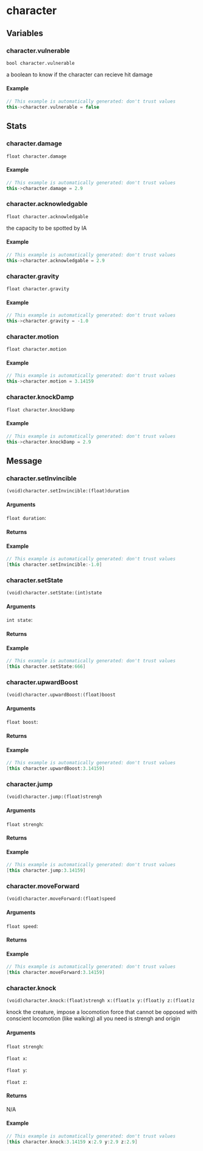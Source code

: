 # character
## Variables
### **character.vulnerable**
`bool character.vulnerable`

a boolean to know if the character can recieve hit damage


#### Example
``` cpp
// This example is automatically generated: don't trust values
this->character.vulnerable = false
```
## Stats
### **character.damage**
`float character.damage`




#### Example
``` cpp
// This example is automatically generated: don't trust values
this->character.damage = 2.9
```
### **character.acknowledgable**
`float character.acknowledgable`

the capacity to be spotted by IA


#### Example
``` cpp
// This example is automatically generated: don't trust values
this->character.acknowledgable = 2.9
```
### **character.gravity**
`float character.gravity`




#### Example
``` cpp
// This example is automatically generated: don't trust values
this->character.gravity = -1.0
```
### **character.motion**
`float character.motion`




#### Example
``` cpp
// This example is automatically generated: don't trust values
this->character.motion = 3.14159
```
### **character.knockDamp**
`float character.knockDamp`




#### Example
``` cpp
// This example is automatically generated: don't trust values
this->character.knockDamp = 2.9
```
## Message
### **character.setInvincible**
`(void)character.setInvincible:(float)duration `


#### Arguments
`float duration`: 

#### Returns



#### Example
``` cpp
// This example is automatically generated: don't trust values
[this character.setInvincible:-1.0]
```
### **character.setState**
`(void)character.setState:(int)state `


#### Arguments
`int state`: 

#### Returns



#### Example
``` cpp
// This example is automatically generated: don't trust values
[this character.setState:666]
```
### **character.upwardBoost**
`(void)character.upwardBoost:(float)boost `


#### Arguments
`float boost`: 

#### Returns



#### Example
``` cpp
// This example is automatically generated: don't trust values
[this character.upwardBoost:3.14159]
```
### **character.jump**
`(void)character.jump:(float)strengh `


#### Arguments
`float strengh`: 

#### Returns



#### Example
``` cpp
// This example is automatically generated: don't trust values
[this character.jump:3.14159]
```
### **character.moveForward**
`(void)character.moveForward:(float)speed `


#### Arguments
`float speed`: 

#### Returns



#### Example
``` cpp
// This example is automatically generated: don't trust values
[this character.moveForward:3.14159]
```
### **character.knock**
`(void)character.knock:(float)strengh x:(float)x y:(float)y z:(float)z `

knock the creature, impose a locomotion force that cannot be opposed with conscient locomotion (like walking)
all you need is strengh and origin
#### Arguments
`float strengh`: 

`float x`: 

`float y`: 

`float z`: 

#### Returns
N/A


#### Example
``` cpp
// This example is automatically generated: don't trust values
[this character.knock:3.14159 x:2.9 y:2.9 z:2.9]
```

